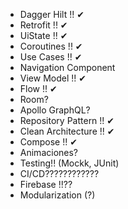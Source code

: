 - Dagger Hilt !! ✔
- Retrofit !! ✔
- UiState !! ✔
- Coroutines !! ✔
- Use Cases !! ✔ 
- Navigation Component 
- View Model !! ✔
- Flow !! ✔
- Room?
- Apollo GraphQL?
- Repository Pattern !! ✔ 
- Clean Architecture !! ✔
- Compose !! ✔
- Animaciones?
- Testing!! (Mockk, JUnit)
- CI/CD????????????
- Firebase !!??
- Modularization (?)